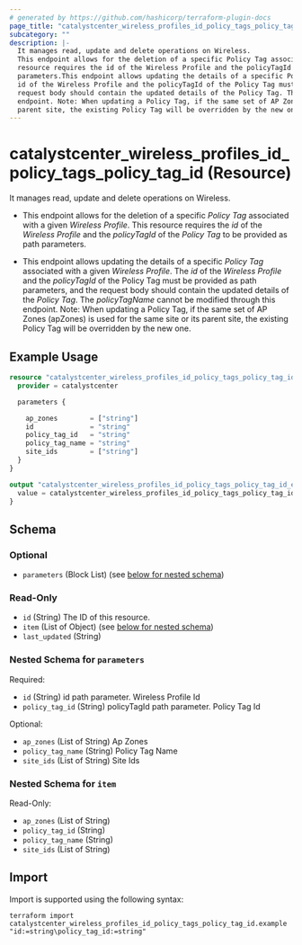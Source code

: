 ```yaml
---
# generated by https://github.com/hashicorp/terraform-plugin-docs
page_title: "catalystcenter_wireless_profiles_id_policy_tags_policy_tag_id Resource - terraform-provider-catalystcenter"
subcategory: ""
description: |-
  It manages read, update and delete operations on Wireless.
  This endpoint allows for the deletion of a specific Policy Tag associated with a given Wireless Profile. This
  resource requires the id of the Wireless Profile and the policyTagId of the Policy Tag to be provided as path
  parameters.This endpoint allows updating the details of a specific Policy Tag associated with a given Wireless Profile. The
  id of the Wireless Profile and the policyTagId of the Policy Tag must be provided as path parameters, and the
  request body should contain the updated details of the Policy Tag. The policyTagName cannot be modified through this
  endpoint. Note: When updating a Policy Tag, if the same set of AP Zones (apZones) is used for the same site or its
  parent site, the existing Policy Tag will be overridden by the new one.
---
```


# catalystcenter_wireless_profiles_id_policy_tags_policy_tag_id (Resource)

It manages read, update and delete operations on Wireless.

- This endpoint allows for the deletion of a specific *Policy Tag* associated with a given *Wireless Profile*. This
resource requires the *id* of the *Wireless Profile* and the *policyTagId* of the *Policy Tag* to be provided as path
parameters.

- This endpoint allows updating the details of a specific *Policy Tag* associated with a given *Wireless Profile*. The
*id* of the *Wireless Profile* and the *policyTagId* of the Policy Tag must be provided as path parameters, and the
request body should contain the updated details of the *Policy Tag*. The *policyTagName* cannot be modified through this
endpoint. Note: When updating a Policy Tag, if the same set of AP Zones (apZones) is used for the same site or its
parent site, the existing Policy Tag will be overridden by the new one.

## Example Usage

```terraform
resource "catalystcenter_wireless_profiles_id_policy_tags_policy_tag_id" "example" {
  provider = catalystcenter

  parameters {

    ap_zones        = ["string"]
    id              = "string"
    policy_tag_id   = "string"
    policy_tag_name = "string"
    site_ids        = ["string"]
  }
}

output "catalystcenter_wireless_profiles_id_policy_tags_policy_tag_id_example" {
  value = catalystcenter_wireless_profiles_id_policy_tags_policy_tag_id.example
}
```

<!-- schema generated by tfplugindocs -->
## Schema

### Optional

- `parameters` (Block List) (see [below for nested schema](#nestedblock--parameters))

### Read-Only

- `id` (String) The ID of this resource.
- `item` (List of Object) (see [below for nested schema](#nestedatt--item))
- `last_updated` (String)

<a id="nestedblock--parameters"></a>
### Nested Schema for `parameters`

Required:

- `id` (String) id path parameter. Wireless Profile Id
- `policy_tag_id` (String) policyTagId path parameter. Policy Tag Id

Optional:

- `ap_zones` (List of String) Ap Zones
- `policy_tag_name` (String) Policy Tag Name
- `site_ids` (List of String) Site Ids


<a id="nestedatt--item"></a>
### Nested Schema for `item`

Read-Only:

- `ap_zones` (List of String)
- `policy_tag_id` (String)
- `policy_tag_name` (String)
- `site_ids` (List of String)

## Import

Import is supported using the following syntax:

```shell
terraform import catalystcenter_wireless_profiles_id_policy_tags_policy_tag_id.example "id:=string\policy_tag_id:=string"
```
